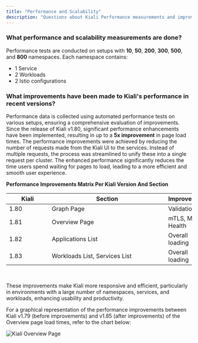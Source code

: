 ```yaml
---
title: "Performance and Scalability"
description: "Questions about Kiali Performance measurements and improvements."
---
```


### What performance and scalability measurements are done?

Performance tests are conducted on setups with **10**, **50**, **200**, **300**, **500**, and **800** namespaces. Each namespace contains:

- 1 Service
- 2 Workloads
- 2 Istio configurations


### What improvements have been made to Kiali's performance in recent versions?

Performance data is collected using automated performance tests on various setups, ensuring a comprehensive evaluation of improvements.
Since the release of Kiali v1.80, significant performance enhancements have been implemented, resulting in up to a **5x improvement** in page load times. 
The performance improvements were achieved by reducing the number of requests made from the Kiali UI to the services. Instead of multiple requests, the process was streamlined to unify these into a single request per cluster.
The enhanced performance significantly reduces the time users spend waiting for pages to load, leading to a more efficient and smooth user experience.

**Performance Improvements Matrix Per Kiali Version And Section**

| <div style="width:100px">Kiali</div> | <div style="width:300px">Section</div> | Improvements                      |
| ------------------------------------ | -------------------------------------- | --------------------------------  |
| 1.80                                 | Graph Page                             | Validations                       |
| 1.81                                 | Overview Page                          | mTLS, Metrics, Health             |
| 1.82                                 | Applications List                      | Overall loading                   |
| 1.83                                 | Workloads List, Services List          | Overall loading                   |

<br />

These improvements make Kiali more responsive and efficient, particularly in environments with a large number of namespaces, services, and workloads, enhancing usability and productivity.

For a graphical representation of the performance improvements between Kiali v1.79 (before improvements) and v1.85 (after improvements) of the Overview page load times, refer to the chart below:

![Kiali Overview Page](/images/documentation/faq/performance/kiali-perf-overview-load-time.png)

